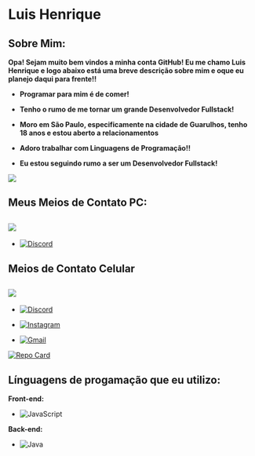 # Luis Henrique

## Sobre Mim:

**Opa! Sejam muito bem vindos a minha conta GitHub! Eu me chamo Luis Henrique e logo abaixo está uma breve descrição sobre mim e oque eu planejo daqui para frente!!**


- **Programar para mim é de comer!**

- **Tenho o rumo de me tornar um grande Desenvolvedor Fullstack!**

- **Moro em São Paulo, especificamente na cidade de Guarulhos, tenho 18 anos e estou aberto a relacionamentos** 

- **Adoro trabalhar com Linguagens de Programação!!**

- **Eu estou seguindo rumo a ser um Desenvolvedor Fullstack!**


![](https://media.tenor.com/Le4lgKWwsmUAAAAi/rayman-workout.gif)

## Meus Meios de Contato PC:

![](https://pm1.aminoapps.com/7659/28ba282aefb4776f2d5c79efe6a2af7931b92cf9r1-783-391v2_hq.jpg)
-

- [![Discord](https://img.shields.io/badge/Discord-7289DA?style=for-the-badge&logo=discord&logoColor=white)](https://discord.com/channels/@luis_figueiredo/)


## Meios de Contato Celular
![](https://media1.tenor.com/m/uSCX8MQJbWoAAAAC/pokemon-pokemon-journeys.gif)
-

- [![Discord](https://img.shields.io/badge/Discord-7289DA?style=for-the-badge&logo=discord&logoColor=white)](https://discord.com/channels/@luis_figueiredo/)

- [![Instagram](https://img.shields.io/badge/-Instagram-%23E4405F?style=for-the-badge&logo=instagram&logoColor=white)](https://www.instagram.com/SEUUSERNAME/)

- [![Gmail](https://img.shields.io/badge/Gmail-333333?style=for-the-badge&logo=gmail&logoColor=red)](mailto:mastermanager121@gamil.com)

[![Repo Card](https://github-readme-stats.vercel.app/api/pin/?username=LsIsBeautifull&repo=dio-lab-open-source&bg_color=000&border_color=FF7F00&show_icons=true&icon_color=FF7F00&title_color=FFF&text_color=FFF)](https://github.com/LsIsBeautifull/dio-lab-open-source)

## Línguagens de progamação que eu utilizo:

**Front-end:** 

- ![JavaScript](https://img.shields.io/badge/JavaScript-F7DF1E?style=for-the-badge&logo=javascript&logoColor=black)

**Back-end:**

- ![Java](https://img.shields.io/badge/java-FF9900.svg?style=for-the-badge&logo=openjdk&logoColor=white)
